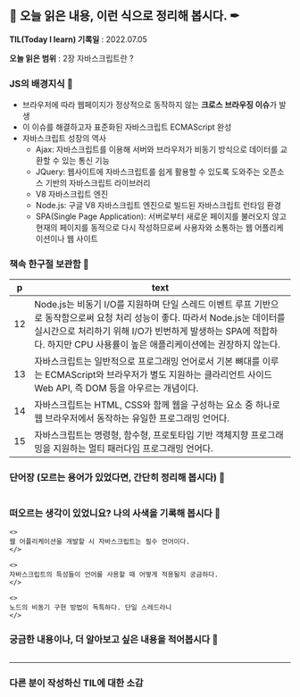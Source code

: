 ## 📕 오늘 읽은 내용, 이런 식으로 정리해 봅시다. ✒

**TIL(Today I learn) 기록일** : 2022.07.05

**오늘 읽은 범위** : 2장 자바스크립트란 ?

### JS의 배경지식 📑

- 브라우저에 따라 웹페이지가 정상적으로 동작하지 않는 **크로스 브라우징 이슈**가 발생
- 이 이슈를 해결하고자 표준화된 자바스크립트 ECMAScript 완성
- 자바스크립트 성장의 역사
	- Ajax: 자바스크립트를 이용해 서버와 브라우저가 비동기 방식으로 데이터를 교환할 수 있는 통신 기능
	- JQuery: 웹사이트에 자바스크립트를 쉽게 활용할 수 있도록 도와주는 오픈소스 기반의 자바스크립트 라이브러리
	- V8 자바스크립트 엔진
	- Node.js: 구글 V8 자바스크립트 엔진으로 빌드된 자바스크립트 런타임 환경 
	- SPA(Single Page Application): 서버로부터 새로운 페이지를 불러오지 않고 현재의 페이지를 동적으로 다시 작성하므로써 사용자와 소통하는 웹 어플리케이션이나 웹 사이트

### 책속 한구절 보관함 📖

| p    | text                                           |
| ---- | ---------------------------------------------- |
| 12  | Node.js는 비동기 I/O를 지원하며 단일 스레드 이벤트 루프 기반으로 동작함으로써 요청 처리 성능이 좋다. 따라서 Node.js눈 데이터를 실시간으로 처리하기 위해 I/O가 빈번하게 발생하는 SPA에 적합하다. 하지만 CPU 사용률이 높은 애플리케이션에는 권장하지 않는다. |
| 13  | 자바스크립트는 일반적으로 프로그래밍 언어로서 기본 뼈대를 이루는 ECMAScript와 브라우저가 별도 지원하는 클라리언트 사이드 Web API, 즉 DOM 등을 아우르는 개념이다. |
| 14  | 자바스크립트는 HTML, CSS와 함께 웹을 구성하는 요소 중 하나로 웹 브라우저에서 동작하는 유일한 프로그래밍 언어다. |
| 15  | 자바스크립트는 명령형, 함수형, 프로토타입 기반 객체지향 프로그래밍을 지원하는 멀티 패러다임 프로그래밍 언어다. |


### 단어장 (모르는 용어가 있었다면, 간단히 정리해 봅시다) 🔖
```
```

### 떠오르는 생각이 있었니요? 나의 사색을 기록해 봅시다 💭
```
<>
웹 어플리케이션을 개발할 시 자바스크립트는 필수 언어이다.
</>

<>
자바스크립트의 특성들이 언어를 사용할 때 어떻게 적용될지 궁금하다.
</>

<>
노드의 비동기 구현 방법이 독특하다. 단일 스레드라니
</>
```

### 궁금한 내용이나, 더 알아보고 싶은 내용을 적어봅시다 🤔
```

```

---

### 다른 분이 작성하신 TIL에 대한 소감